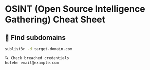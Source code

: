 # OSINT (Open Source Intelligence Gathering) Cheat Sheet

## 🔎 Find subdomains
```bash
sublist3r -d target-domain.com

🔍 Check breached credentials
holehe email@example.com
